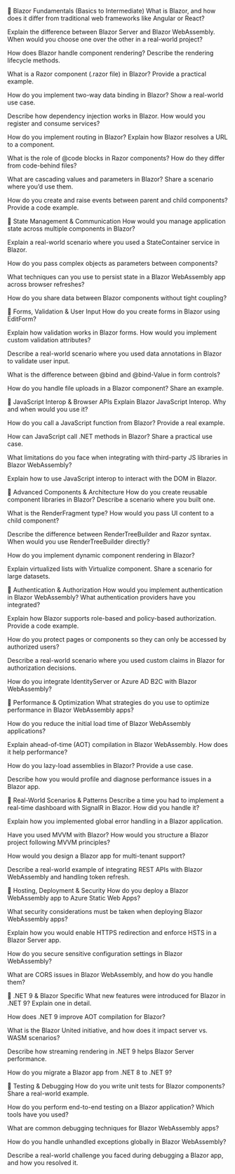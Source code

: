 📌 Blazor Fundamentals (Basics to Intermediate)
What is Blazor, and how does it differ from traditional web frameworks like Angular or React?

Explain the difference between Blazor Server and Blazor WebAssembly. When would you choose one over the other in a real-world project?

How does Blazor handle component rendering? Describe the rendering lifecycle methods.

What is a Razor component (.razor file) in Blazor? Provide a practical example.

How do you implement two-way data binding in Blazor? Show a real-world use case.

Describe how dependency injection works in Blazor. How would you register and consume services?

How do you implement routing in Blazor? Explain how Blazor resolves a URL to a component.

What is the role of @code blocks in Razor components? How do they differ from code-behind files?

What are cascading values and parameters in Blazor? Share a scenario where you’d use them.

How do you create and raise events between parent and child components? Provide a code example.

📌 State Management & Communication
How would you manage application state across multiple components in Blazor?

Explain a real-world scenario where you used a StateContainer service in Blazor.

How do you pass complex objects as parameters between components?

What techniques can you use to persist state in a Blazor WebAssembly app across browser refreshes?

How do you share data between Blazor components without tight coupling?

📌 Forms, Validation & User Input
How do you create forms in Blazor using EditForm?

Explain how validation works in Blazor forms. How would you implement custom validation attributes?

Describe a real-world scenario where you used data annotations in Blazor to validate user input.

What is the difference between @bind and @bind-Value in form controls?

How do you handle file uploads in a Blazor component? Share an example.

📌 JavaScript Interop & Browser APIs
Explain Blazor JavaScript Interop. Why and when would you use it?

How do you call a JavaScript function from Blazor? Provide a real example.

How can JavaScript call .NET methods in Blazor? Share a practical use case.

What limitations do you face when integrating with third-party JS libraries in Blazor WebAssembly?

Explain how to use JavaScript interop to interact with the DOM in Blazor.

📌 Advanced Components & Architecture
How do you create reusable component libraries in Blazor? Describe a scenario where you built one.

What is the RenderFragment type? How would you pass UI content to a child component?

Describe the difference between RenderTreeBuilder and Razor syntax. When would you use RenderTreeBuilder directly?

How do you implement dynamic component rendering in Blazor?

Explain virtualized lists with Virtualize component. Share a scenario for large datasets.

📌 Authentication & Authorization
How would you implement authentication in Blazor WebAssembly? What authentication providers have you integrated?

Explain how Blazor supports role-based and policy-based authorization. Provide a code example.

How do you protect pages or components so they can only be accessed by authorized users?

Describe a real-world scenario where you used custom claims in Blazor for authorization decisions.

How do you integrate IdentityServer or Azure AD B2C with Blazor WebAssembly?

📌 Performance & Optimization
What strategies do you use to optimize performance in Blazor WebAssembly apps?

How do you reduce the initial load time of Blazor WebAssembly applications?

Explain ahead-of-time (AOT) compilation in Blazor WebAssembly. How does it help performance?

How do you lazy-load assemblies in Blazor? Provide a use case.

Describe how you would profile and diagnose performance issues in a Blazor app.

📌 Real-World Scenarios & Patterns
Describe a time you had to implement a real-time dashboard with SignalR in Blazor. How did you handle it?

Explain how you implemented global error handling in a Blazor application.

Have you used MVVM with Blazor? How would you structure a Blazor project following MVVM principles?

How would you design a Blazor app for multi-tenant support?

Describe a real-world example of integrating REST APIs with Blazor WebAssembly and handling token refresh.

📌 Hosting, Deployment & Security
How do you deploy a Blazor WebAssembly app to Azure Static Web Apps?

What security considerations must be taken when deploying Blazor WebAssembly apps?

Explain how you would enable HTTPS redirection and enforce HSTS in a Blazor Server app.

How do you secure sensitive configuration settings in Blazor WebAssembly?

What are CORS issues in Blazor WebAssembly, and how do you handle them?

📌 .NET 9 & Blazor Specific
What new features were introduced for Blazor in .NET 9? Explain one in detail.

How does .NET 9 improve AOT compilation for Blazor?

What is the Blazor United initiative, and how does it impact server vs. WASM scenarios?

Describe how streaming rendering in .NET 9 helps Blazor Server performance.

How do you migrate a Blazor app from .NET 8 to .NET 9?

📌 Testing & Debugging
How do you write unit tests for Blazor components? Share a real-world example.

How do you perform end-to-end testing on a Blazor application? Which tools have you used?

What are common debugging techniques for Blazor WebAssembly apps?

How do you handle unhandled exceptions globally in Blazor WebAssembly?

Describe a real-world challenge you faced during debugging a Blazor app, and how you resolved it.